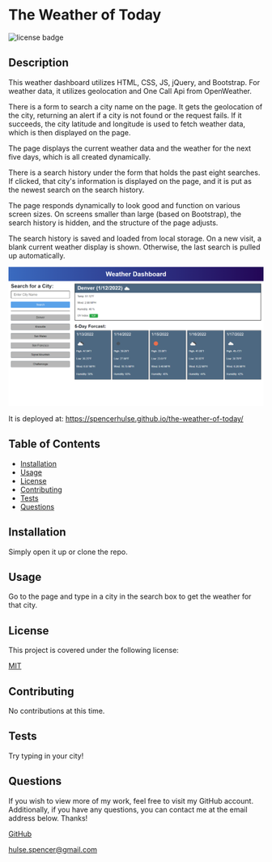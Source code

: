 # The Weather of Today

![license badge](https://img.shields.io/badge/license-MIT-brightgreen)

## Description

This weather dashboard utilizes HTML, CSS, JS, jQuery, and Bootstrap. For weather data, it utilizes geolocation and One Call Api from OpenWeather.

There is a form to search a city name on the page. It gets the geolocation of the city, returning an alert if a city is not found or the request fails. If it succeeds, the city latitude and longitude is used to fetch weather data, which is then displayed on the page.

The page displays the current weather data and the weather for the next five days, which is all created dynamically.

There is a search history under the form that holds the past eight searches. If clicked, that city's information is displayed on the page, and it is put as the newest search on the search history.

The page responds dynamically to look good and function on various screen sizes. On screens smaller than large (based on Bootstrap), the search history is hidden, and the structure of the page adjusts.

The search history is saved and loaded from local storage. On a new visit, a blank current weather display is shown. Otherwise, the last search is pulled up automatically.

![alt text](./assets/images/screenshot.png)

It is deployed at: https://spencerhulse.github.io/the-weather-of-today/

## Table of Contents

- [Installation](#installation)
- [Usage](#usage)
- [License](#license)
- [Contributing](#contributing)
- [Tests](#tests)
- [Questions](#questions)
  <a name="installation"></a>

## Installation

Simply open it up or clone the repo.
<a name="usage"></a>

## Usage

Go to the page and type in a city in the search box to get the weather for that city.
<a name="license"></a>

## License

This project is covered under the following license:

[MIT](https://www.mit.edu/~amini/LICENSE.md)

<a name="contributing"></a>

## Contributing

No contributions at this time.
<a name="tests"></a>

## Tests

Try typing in your city!
<a name="questions"></a>

## Questions

If you wish to view more of my work, feel free to visit my GitHub account. Additionally, if you have any questions, you can contact me at the email address below. Thanks!

[GitHub](https://github.com/SpencerHulse)

<hulse.spencer@gmail.com>
